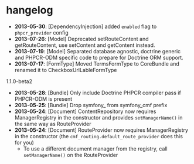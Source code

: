 hangelog
=========

* **2013-05-30**: [DependencyInjection] added `enabled` flag to `phpcr_provider` config
* **2013-07-26**: [Model] Deprecated setRouteContent and getRouteContent, use setContent and getContent instead.
* **2013-07-19**: [Model] Separated database agnostic, doctrine generic and
  PHPCR-ODM specific code to prepare for Doctrine ORM support.
* **2013-07-17**: [FormType] Moved TermsFormType to CoreBundle and renamed it to CheckboxUrlLableFormType

1.1.0-beta2

* **2013-05-28**: [Bundle] Only include Doctrine PHPCR compiler pass if PHPCR-ODM is present
* **2013-05-25**: [Bundle] Drop symfony_ from symfony_cmf prefix
* **2013-05-24**: [Document] ContentRepository now requires ManagerRegistry in the constructor and provides `setManagerName()` in the same way as RouteProvider
* **2013-05-24**: [Document] RouteProvider now requires ManagerRegistry in the constructor (the `cmf_routing.default_route_provider` does this for you)
  * To use a different document manager from the registry, call `setManagerName()` on the RouteProvider
